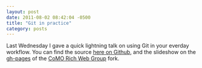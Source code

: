 ```yaml
--- 
layout: post
date: 2011-08-02 08:42:04 -0500
title: "Git in practice"
category: posts
---
```


Last Wednesday I gave a quick lightning talk on using Git in your
everday workflow.  You can find the source [here on Github][1], and the
slideshow on the [gh-pages][2] of the [CoMO Rich Web Group][3] fork.

[1]: https://github.com/ctshryock/git-in-practice
[2]: http://comorichwebgroup.github.com/git-in-practice
[3]: http://github.com/comorichwebgroup
